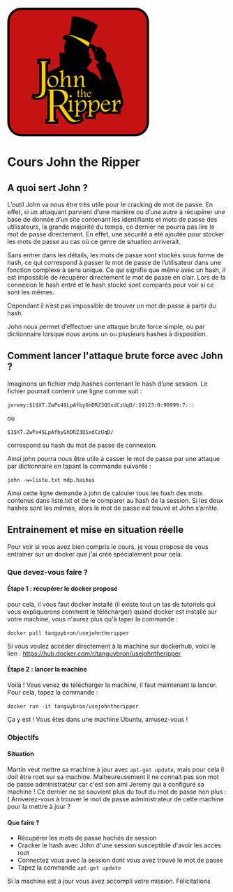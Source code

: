 ![image john](images/john/john-logo.png)

# Cours John the Ripper

## A quoi sert John ?

L’outil John va nous être très utile pour le cracking de mot de passe. En effet, si un attaquant parvient d’une manière ou d’une autre à récupérer une base de donnée d’un site contenant les identifiants et mots de passe des utilisateurs, la grande majorité du temps, ce dernier ne pourra pas lire le mot de passe directement. En effet, une sécurité a été ajoutée pour stocker les mots de passe au cas où ce genre de situation arriverait.

Sans entrer dans les détails, les mots de passe sont stockés sous forme de hash, ce qui correspond à passer le mot de passe de l’utilisateur dans une fonction complexe à sens unique. Ce qui signifie que même avec un hash, il est impossible de récupérer directement le mot de passe en clair. Lors de la connexion le hash entré et le hash stocké sont comparés pour voir si ce sont les mêmes.

Cependant il n’est pas impossible de trouver un mot de passe à partir du hash.

John nous permet d’effectuer une attaque brute force simple, ou par dictionnaire lorsque nous avons un ou plusieurs hashes à disposition.

## Comment lancer l'attaque brute force avec John ?

Imaginons un fichier mdp.hashes contenant le hash d’une session. Le fichier pourrait contenir une ligne comme suit : 

```jeremy:$1$XT.ZwPx4$LpAfbyGhDRZ3QSxdCzUqD/:19123:0:99999:7:::```

où

```$1$XT.ZwPx4$LpAfbyGhDRZ3QSxdCzUqD/```

correspond au hash du mot de passe de connexion.

Ainsi john pourra nous être utile à casser le mot de passe par une attaque par dictionnaire en tapant la commande suivante :

```john -w=liste.txt mdp.hashes```

Ainsi cette ligne demande à john de calculer tous les hash des mots contenus dans liste.txt et de le comparer au hash de la session. Si les deux hashes sont les mêmes, alors le mot de passe est trouvé et John s’arrête.

## Entrainement et mise en situation réelle

Pour voir si vous avez bien compris le cours, je vous propose de vous entrainer sur un docker que j'ai créé spécialement pour cela.

### Que devez-vous faire ?

#### Étape 1 : récupérer le docker proposé
pour cela, il vous faut docker installé (il existe tout un tas de tutoriels qui vous expliquerons comment le télécharger)
quand docker est installé sur votre machine, vous n'aurez plus qu'à taper la commande : 

```docker pull tanguybron/usejohntheripper```

Si vous voulez accéder directement à la machine sur dockerhub, voici le lien : 
https://hub.docker.com/r/tanguybron/usejohntheripper

#### Étape 2 : lancer la machine
Voilà ! Vous venez de télécharger la machine, il faut maintenant la lancer. Pour cela, tapez la commande : 

```docker run -it tanguybron/usejohntheripper```

Ça y est ! Vous êtes dans une machine Ubuntu, amusez-vous !

### Objectifs

#### Situation
Martin veut mettre sa machine à jour avec ```apt-get update```, mais pour cela il doit être root sur sa machine. Malheureusement il ne connait pas son mot de passe administrateur car c'est son ami Jeremy qui a configuré sa machine ! Ce dernier ne se souvient plus du tout du mot de passe non plus :( Arriverez-vous à trouver le mot de passe administrateur de cette machine pour la mettre à jour ?

#### Que faire ?
* Récupérer les mots de passe hachés de session
* Cracker le hash avec John d'une session susceptible d'avoir les accès root
* Connectez vous avec la session dont vous avez trouvé le mot de passe
* Tapez la commande ```apt-get update```

Si la machine est à jour vous avez accompli votre mission. Félicitations